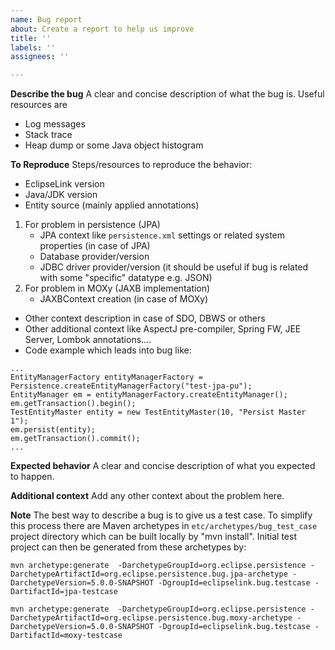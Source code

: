 ```yaml
---
name: Bug report
about: Create a report to help us improve
title: ''
labels: ''
assignees: ''

---
```


**Describe the bug**
A clear and concise description of what the bug is.
Useful resources are
- Log messages
- Stack trace
- Heap dump or some Java object histogram

**To Reproduce**
Steps/resources to reproduce the behavior:

- EclipseLink version
- Java/JDK version
- Entity source (mainly applied annotations)
1. For problem in persistence (JPA)
   - JPA context like ``persistence.xml`` settings or related system properties (in case of JPA)
   - Database provider/version
   - JDBC driver provider/version (it should be useful if bug is related with some "specific" datatype e.g. JSON)
2. For problem in MOXy (JAXB implementation)
   - JAXBContext creation (in case of MOXy)
- Other context description in case of SDO, DBWS or others
- Other additional context like AspectJ pre-compiler, Spring FW, JEE Server, Lombok annotations....
- Code example which leads into bug like:

```
...
EntityManagerFactory entityManagerFactory = Persistence.createEntityManagerFactory("test-jpa-pu");
EntityManager em = entityManagerFactory.createEntityManager();
em.getTransaction().begin();
TestEntityMaster entity = new TestEntityMaster(10, "Persist Master 1");
em.persist(entity);
em.getTransaction().commit();
...
```

**Expected behavior**
A clear and concise description of what you expected to happen.

**Additional context**
Add any other context about the problem here.

**Note**
The best way to describe a bug is to give us a test case.
To simplify this process there are Maven archetypes in `etc/archetypes/bug_test_case` project directory which can be  built locally by "mvn install".
Initial test project can then be generated from these archetypes by:

`mvn archetype:generate  -DarchetypeGroupId=org.eclipse.persistence -DarchetypeArtifactId=org.eclipse.persistence.bug.jpa-archetype -DarchetypeVersion=5.0.0-SNAPSHOT -DgroupId=eclipselink.bug.testcase -DartifactId=jpa-testcase`

`mvn archetype:generate  -DarchetypeGroupId=org.eclipse.persistence -DarchetypeArtifactId=org.eclipse.persistence.bug.moxy-archetype -DarchetypeVersion=5.0.0-SNAPSHOT -DgroupId=eclipselink.bug.testcase -DartifactId=moxy-testcase`
